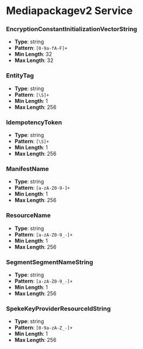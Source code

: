 # Mediapackagev2 Service

### EncryptionConstantInitializationVectorString
- **Type**: string
- **Pattern**: `[0-9a-fA-F]+`
- **Min Length**: 32
- **Max Length**: 32

### EntityTag
- **Type**: string
- **Pattern**: `[\S]+`
- **Min Length**: 1
- **Max Length**: 256

### IdempotencyToken
- **Type**: string
- **Pattern**: `[\S]+`
- **Min Length**: 1
- **Max Length**: 256

### ManifestName
- **Type**: string
- **Pattern**: `[a-zA-Z0-9-]+`
- **Min Length**: 1
- **Max Length**: 256

### ResourceName
- **Type**: string
- **Pattern**: `[a-zA-Z0-9_-]+`
- **Min Length**: 1
- **Max Length**: 256

### SegmentSegmentNameString
- **Type**: string
- **Pattern**: `[a-zA-Z0-9_-]+`
- **Min Length**: 1
- **Max Length**: 256

### SpekeKeyProviderResourceIdString
- **Type**: string
- **Pattern**: `[0-9a-zA-Z_-]+`
- **Min Length**: 1
- **Max Length**: 256

